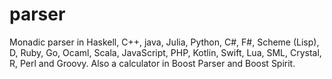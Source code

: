 # parser
Monadic parser in Haskell, C++, java, Julia, Python, C#, F#, Scheme (Lisp), D, Ruby, Go,
  Ocaml, Scala, JavaScript, PHP, Kotlin, Swift, Lua, SML, Crystal, R, Perl and Groovy.
Also a calculator in Boost Parser and Boost Spirit.